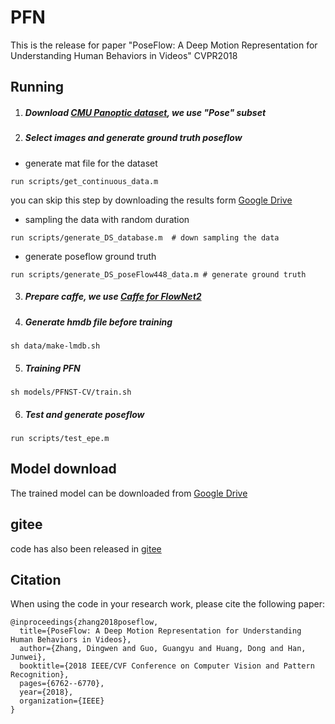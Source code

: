 # PFN
This is the release for paper "PoseFlow: A Deep Motion Representation for Understanding Human Behaviors in Videos" CVPR2018

## Running

1. ##### Download  [CMU Panoptic dataset](http://domedb.perception.cs.cmu.edu/), we use "Pose" subset

2. ##### Select images and generate ground truth poseflow 
- generate mat file for the dataset

```
run scripts/get_continuous_data.m 
```

you can skip this step by downloading the results form [Google Drive](https://drive.google.com/file/d/1_5XtfKWhMz4RlhJq-jJWjpA9B6Z2C312/view?usp=sharing)

- sampling the data with random duration

```
run scripts/generate_DS_database.m  # down sampling the data
```

- generate poseflow ground truth

```
run scripts/generate_DS_poseFlow448_data.m # generate ground truth
```

3. ##### Prepare caffe, we use [Caffe for FlowNet2 ](https://github.com/lmb-freiburg/flownet2)

4. ##### Generate hmdb file before training 

```
sh data/make-lmdb.sh
```

5. ##### Training PFN

```
sh models/PFNST-CV/train.sh
```

6. ##### Test and generate poseflow

```
run scripts/test_epe.m
```

## Model download

The trained model can be downloaded from  [Google Drive](https://drive.google.com/file/d/1fREbtXEl5QILds6WCDu8jOS2q0DPq5gg/view?usp=sharing)

## gitee
code has also been released in [gitee](https://gitee.com/gyguo95/PFN)
## Citation

When using the code in your research work, please cite the following paper:

```
@inproceedings{zhang2018poseflow,
  title={PoseFlow: A Deep Motion Representation for Understanding Human Behaviors in Videos},
  author={Zhang, Dingwen and Guo, Guangyu and Huang, Dong and Han, Junwei},
  booktitle={2018 IEEE/CVF Conference on Computer Vision and Pattern Recognition},
  pages={6762--6770},
  year={2018},
  organization={IEEE}
}
```

